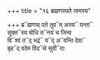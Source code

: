 +++
title = "१६ ब्रह्मणस्पते त्वमस्य"

+++
ब्र᳓ह्मणस् पते तुव᳓म् अस्य᳓ यन्ता᳓  
सूक्त᳓स्य बोधि त᳓नयं च जिन्व  
वि᳓श्वं त᳓द् भद्रं᳓ य᳓द् अ᳓वन्ति देवा᳓  
बृह᳓द् वदेम विद᳓थे सुवी᳓राः